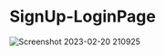 # SignUp-LoginPage


![Screenshot 2023-02-20 210925](https://user-images.githubusercontent.com/61920916/220254228-70bea3cc-acf4-48db-af7c-6bf45463a3f5.png)
